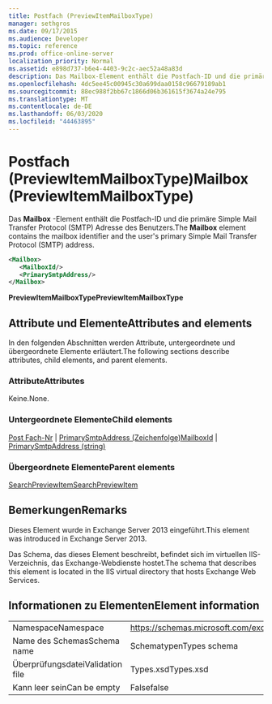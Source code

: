 ```yaml
---
title: Postfach (PreviewItemMailboxType)
manager: sethgros
ms.date: 09/17/2015
ms.audience: Developer
ms.topic: reference
ms.prod: office-online-server
localization_priority: Normal
ms.assetid: e898d737-b6e4-4403-9c2c-aec52a48a83d
description: Das Mailbox-Element enthält die Postfach-ID und die primäre Simple Mail Transfer Protocol (SMTP) Adresse des Benutzers.
ms.openlocfilehash: 4dc5ee45c00945c30a699daa0158c96679189ab1
ms.sourcegitcommit: 88ec988f2bb67c1866d06b361615f3674a24e795
ms.translationtype: MT
ms.contentlocale: de-DE
ms.lasthandoff: 06/03/2020
ms.locfileid: "44463895"
---
```

# <a name="mailbox-previewitemmailboxtype"></a><span data-ttu-id="1185b-103">Postfach (PreviewItemMailboxType)</span><span class="sxs-lookup"><span data-stu-id="1185b-103">Mailbox (PreviewItemMailboxType)</span></span>

<span data-ttu-id="1185b-104">Das **Mailbox** -Element enthält die Postfach-ID und die primäre Simple Mail Transfer Protocol (SMTP) Adresse des Benutzers.</span><span class="sxs-lookup"><span data-stu-id="1185b-104">The **Mailbox** element contains the mailbox identifier and the user's primary Simple Mail Transfer Protocol (SMTP) address.</span></span> 
  
```XML
<Mailbox>
   <MailboxId/>
   <PrimarySmtpAddress/>
</Mailbox>
```

<span data-ttu-id="1185b-105">**PreviewItemMailboxType**</span><span class="sxs-lookup"><span data-stu-id="1185b-105">**PreviewItemMailboxType**</span></span>

## <a name="attributes-and-elements"></a><span data-ttu-id="1185b-106">Attribute und Elemente</span><span class="sxs-lookup"><span data-stu-id="1185b-106">Attributes and elements</span></span>

<span data-ttu-id="1185b-107">In den folgenden Abschnitten werden Attribute, untergeordnete und übergeordnete Elemente erläutert.</span><span class="sxs-lookup"><span data-stu-id="1185b-107">The following sections describe attributes, child elements, and parent elements.</span></span>
  
### <a name="attributes"></a><span data-ttu-id="1185b-108">Attribute</span><span class="sxs-lookup"><span data-stu-id="1185b-108">Attributes</span></span>

<span data-ttu-id="1185b-109">Keine.</span><span class="sxs-lookup"><span data-stu-id="1185b-109">None.</span></span>
  
### <a name="child-elements"></a><span data-ttu-id="1185b-110">Untergeordnete Elemente</span><span class="sxs-lookup"><span data-stu-id="1185b-110">Child elements</span></span>

<span data-ttu-id="1185b-111">[Post Fach-Nr](mailboxid.md)  |  [PrimarySmtpAddress (Zeichenfolge)](primarysmtpaddress-string.md)</span><span class="sxs-lookup"><span data-stu-id="1185b-111">[MailboxId](mailboxid.md) | [PrimarySmtpAddress (string)](primarysmtpaddress-string.md)</span></span>
  
### <a name="parent-elements"></a><span data-ttu-id="1185b-112">Übergeordnete Elemente</span><span class="sxs-lookup"><span data-stu-id="1185b-112">Parent elements</span></span>

[<span data-ttu-id="1185b-113">SearchPreviewItem</span><span class="sxs-lookup"><span data-stu-id="1185b-113">SearchPreviewItem</span></span>](searchpreviewitem.md)
  
## <a name="remarks"></a><span data-ttu-id="1185b-114">Bemerkungen</span><span class="sxs-lookup"><span data-stu-id="1185b-114">Remarks</span></span>

<span data-ttu-id="1185b-115">Dieses Element wurde in Exchange Server 2013 eingeführt.</span><span class="sxs-lookup"><span data-stu-id="1185b-115">This element was introduced in Exchange Server 2013.</span></span>
  
<span data-ttu-id="1185b-116">Das Schema, das dieses Element beschreibt, befindet sich im virtuellen IIS-Verzeichnis, das Exchange-Webdienste hostet.</span><span class="sxs-lookup"><span data-stu-id="1185b-116">The schema that describes this element is located in the IIS virtual directory that hosts Exchange Web Services.</span></span>
  
## <a name="element-information"></a><span data-ttu-id="1185b-117">Informationen zu Elementen</span><span class="sxs-lookup"><span data-stu-id="1185b-117">Element information</span></span>

|||
|:-----|:-----|
|<span data-ttu-id="1185b-118">Namespace</span><span class="sxs-lookup"><span data-stu-id="1185b-118">Namespace</span></span>  <br/> |https://schemas.microsoft.com/exchange/services/2006/types  <br/> |
|<span data-ttu-id="1185b-119">Name des Schemas</span><span class="sxs-lookup"><span data-stu-id="1185b-119">Schema name</span></span>  <br/> |<span data-ttu-id="1185b-120">Schematypen</span><span class="sxs-lookup"><span data-stu-id="1185b-120">Types schema</span></span>  <br/> |
|<span data-ttu-id="1185b-121">Überprüfungsdatei</span><span class="sxs-lookup"><span data-stu-id="1185b-121">Validation file</span></span>  <br/> |<span data-ttu-id="1185b-122">Types.xsd</span><span class="sxs-lookup"><span data-stu-id="1185b-122">Types.xsd</span></span>  <br/> |
|<span data-ttu-id="1185b-123">Kann leer sein</span><span class="sxs-lookup"><span data-stu-id="1185b-123">Can be empty</span></span>  <br/> |<span data-ttu-id="1185b-124">False</span><span class="sxs-lookup"><span data-stu-id="1185b-124">false</span></span>  <br/> |
   

